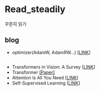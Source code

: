 # Read_steadily
꾸준히 읽기

## blog
- optimizer(AdamW, AdamRW...) [[LINK](https://hiddenbeginner.github.io/deeplearning/paperreview/2019/12/29/paper_review_AdamW.html)]

## 

- Transformers in Vision: A Survey [[LINK](https://arxiv.org/abs/2101.01169)]
- Transformer [[Paper]](https://paperswithcode.com/method/transformer)
- Attention Is All You Need [[LINK](https://paperswithcode.com/paper/attention-is-all-you-need)]
- Self-Supervised Learning [[LINK](https://paperswithcode.com/task/self-supervised-learning)]
